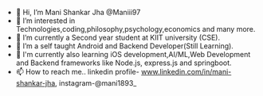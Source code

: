 - 👋 Hi, I’m Mani Shankar Jha @Maniii97 
- 👀 I’m interested in Technologies,coding,philosophy,psychology,economics and many more.
- 🌱 I’m currently a Second year student at KIIT university (CSE).
- 💞️ I’m a self taught Android and Backend Developer(Still Learning).
- 👀 I'm currently also learning iOS development,AI/ML,Web Development and Backend frameworks like Node.js, express.js and springboot.
- 📫 How to reach me.. linkedin profile- www.linkedin.com/in/mani-shankar-jha, instagram-@mani1893_

<!---
Maniii97/Maniii97 is a ✨ special ✨ repository because its `README.md` (this file) appears on your GitHub profile.
You can click the Preview link to take a look at your changes.
--->
